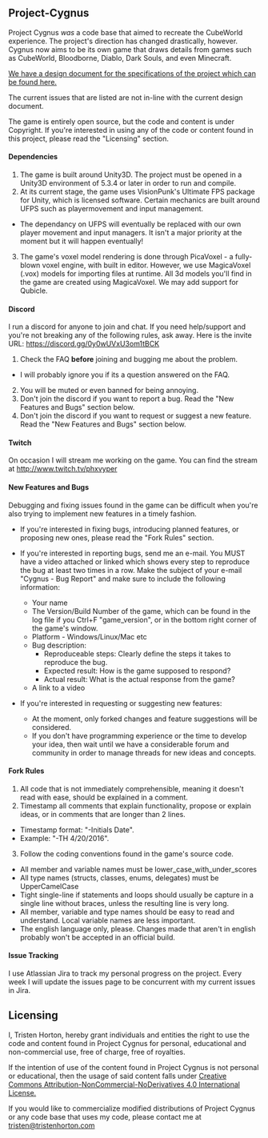 ## Project-Cygnus
Project Cygnus _was_ a code base that aimed to recreate the CubeWorld experience. The project's direction has changed drastically, however. Cygnus now aims to be its own game that draws details from games such as CubeWorld, Bloodborne, Diablo, Dark Souls, and even Minecraft.

[We have a design document for the specifications of the project which can be found here.](http://tristenhorton.com/cygnus/Cygnus.pdf)

The current issues that are listed are not in-line with the current design document.

The game is entirely open source, but the code and content is under Copyright.
If you're interested in using any of the code or content found in this project, please read the "Licensing" section.

#### Dependencies
1. The game is built around Unity3D. The project must be opened in a Unity3D environment of 5.3.4 or later in order to run and compile.
2. At its current stage, the game uses VisionPunk's Ultimate FPS package for Unity, which is licensed software. Certain mechanics are built around UFPS such as playermovement and input management.
 - The dependancy on UFPS will eventually be replaced with our own player movement and input managers. It isn't a major priority at the moment but it will happen eventually!
3. The game's voxel model rendering is done through PicaVoxel - a fully-blown voxel engine, with built in editor. However, we use MagicaVoxel (.vox) models for importing files at runtime. All 3d models you'll find in the game are created using MagicaVoxel. We may add support for Qubicle.

#### Discord
I run a discord for anyone to join and chat. If you need help/support and you're not breaking any of the following rules, ask away. Here is the invite URL: https://discord.gg/0y0wUVxU3om1tBCK

1. Check the FAQ **before** joining and bugging me about the problem.
  * I will probably ignore you if its a question answered on the FAQ.
2. You will be muted or even banned for being annoying.
3. Don't join the discord if you want to report a bug. Read the "New Features and Bugs" section below.
4. Don't join the discord if you want to request or suggest a new feature. Read the "New Features and Bugs" section below.

#### Twitch
On occasion I will stream me working on the game. You can find the stream at http://www.twitch.tv/phxvyper

#### New Features and Bugs
Debugging and fixing issues found in the game can be difficult when you're also trying to implement new features in a timely fashion.

* If you're interested in fixing bugs, introducing planned features, or proposing new ones, please read the "Fork Rules" section.

* If you're interested in reporting bugs, send me an e-mail. You MUST have a video attached or linked which shows every step to reproduce the bug at least two times in a row. Make the subject of your e-mail "Cygnus - Bug Report" and make sure to include the following information:
  * Your name
  * The Version/Build Number of the game, which can be found in the log file if you Ctrl+F "game_version", or in the bottom right corner of the game's window.
  * Platform - Windows/Linux/Mac etc
  * Bug description:
    * Reproduceable steps: Clearly define the steps it takes to reproduce the bug.
    * Expected result: How is the game supposed to respond?
    * Actual result: What is the actual response from the game?
  * A link to a video

* If you're interested in requesting or suggesting new features:
  * At the moment, only forked changes and feature suggestions will be considered.
  * If you don't have programming experience or the time to develop your idea, then wait until we have a considerable forum and community in order to manage threads for new ideas and concepts.

#### Fork Rules
1. All code that is not immediately comprehensible, meaning it doesn't read with ease, should be explained in a comment.
2. Timestamp all comments that explain functionality, propose or explain ideas, or in comments that are longer than 2 lines.
  * Timestamp format: "-Initials Date".
  * Example: "-TH 4/20/2016".
3. Follow the coding conventions found in the game's source code.
  * All member and variable names must be lower_case_with_under_scores
  * All type names (structs, classes, enums, delegates) must be UpperCamelCase
  * Tight single-line if statements and loops should usually be capture in a single line without braces, unless the resulting line is very long.
  * All member, variable and type names should be easy to read and understand. Local variable names are less important.
  * The english language only, please. Changes made that aren't in english probably won't be accepted in an official build.

#### Issue Tracking
I use Atlassian Jira to track my personal progress on the project. Every week I will update the issues page to be concurrent with my current issues in Jira. 

## Licensing
I, Tristen Horton, hereby grant individuals and entities the right to use the code and content found in Project Cygnus for personal, educational and non-commercial use, free of charge, free of royalties.

If the intention of use of the content found in Project Cygnus is not personal or educational, then the usage of said content falls under [Creative Commons Attribution-NonCommercial-NoDerivatives 4.0 International License.](http://creativecommons.org/licenses/by-nc-nd/4.0/)

If you would like to commercialize modified distributions of Project Cygnus or any code base that uses my code, please contact me at [tristen@tristenhorton.com](mailto:tristen@tristenhorton.com)


